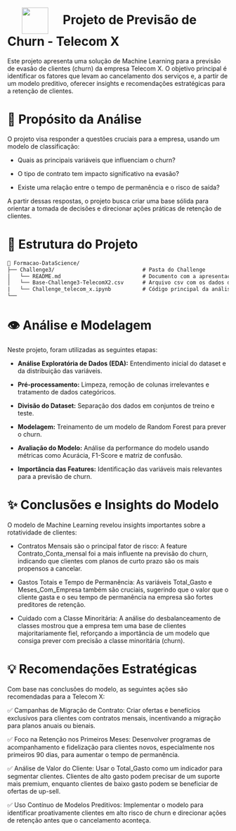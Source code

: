 <h1>
     <img align="center" width="60px" src="https://github.com/user-attachments/assets/db745f87-96f4-4381-9804-05a12db0aaf2">
    <span>Projeto de Previsão de Churn - Telecom X</span>
</h1>

Este projeto apresenta uma solução de Machine Learning para a previsão de evasão de clientes (churn) da empresa Telecom X. O objetivo principal é identificar os fatores que levam ao cancelamento dos serviços e, a partir de um modelo preditivo, oferecer insights e recomendações estratégicas para a retenção de clientes.

# 🎯 Propósito da Análise
O projeto visa responder a questões cruciais para a empresa, usando um modelo de classificação:

* Quais as principais variáveis que influenciam o churn?

* O tipo de contrato tem impacto significativo na evasão?

* Existe uma relação entre o tempo de permanência e o risco de saída?

A partir dessas respostas, o projeto busca criar uma base sólida para orientar a tomada de decisões e direcionar ações práticas de retenção de clientes.

# 🔗 Estrutura do Projeto
  
```txt
📁 Formacao-DataScience/
├── Challenge3/                            # Pasta do Challenge
│   └── README.md                          # Documento com a apresentação do projeto
│   └── Base-Challenge3-TelecomX2.csv      # Arquivo csv com os dados da loja
|   └── Challenge_telecom_x.ipynb          # Código principal da análise de dados
└──
```

# 👁 Análise e Modelagem
Neste projeto, foram utilizadas as seguintes etapas:

* **Análise Exploratória de Dados (EDA):** Entendimento inicial do dataset e da distribuição das variáveis.

* **Pré-processamento:** Limpeza, remoção de colunas irrelevantes e tratamento de dados categóricos.

* **Divisão do Dataset:** Separação dos dados em conjuntos de treino e teste.

* **Modelagem:** Treinamento de um modelo de Random Forest para prever o churn.

* **Avaliação do Modelo:** Análise da performance do modelo usando métricas como Acurácia, F1-Score e matriz de confusão.

* **Importância das Features:** Identificação das variáveis mais relevantes para a previsão de churn.

# ✨ Conclusões e Insights do Modelo
O modelo de Machine Learning revelou insights importantes sobre a rotatividade de clientes:

* Contratos Mensais são o principal fator de risco: A feature Contrato_Conta_mensal foi a mais influente na previsão do churn, indicando que clientes com planos de curto prazo são os mais propensos a cancelar.

* Gastos Totais e Tempo de Permanência: As variáveis Total_Gasto e Meses_Com_Empresa também são cruciais, sugerindo que o valor que o cliente gasta e o seu tempo de permanência na empresa são fortes preditores de retenção.

* Cuidado com a Classe Minoritária: A análise do desbalanceamento de classes mostrou que a empresa tem uma base de clientes majoritariamente fiel, reforçando a importância de um modelo que consiga prever com precisão a classe minoritária (churn).

# 💡 Recomendações Estratégicas
Com base nas conclusões do modelo, as seguintes ações são recomendadas para a Telecom X:

✅ Campanhas de Migração de Contrato: Criar ofertas e benefícios exclusivos para clientes com contratos mensais, incentivando a migração para planos anuais ou bienais.

✅ Foco na Retenção nos Primeiros Meses: Desenvolver programas de acompanhamento e fidelização para clientes novos, especialmente nos primeiros 90 dias, para aumentar o tempo de permanência.

✅ Análise de Valor do Cliente: Usar o Total_Gasto como um indicador para segmentar clientes. Clientes de alto gasto podem precisar de um suporte mais premium, enquanto clientes de baixo gasto podem se beneficiar de ofertas de up-sell.

✅ Uso Contínuo de Modelos Preditivos: Implementar o modelo para identificar proativamente clientes em alto risco de churn e direcionar ações de retenção antes que o cancelamento aconteça.
